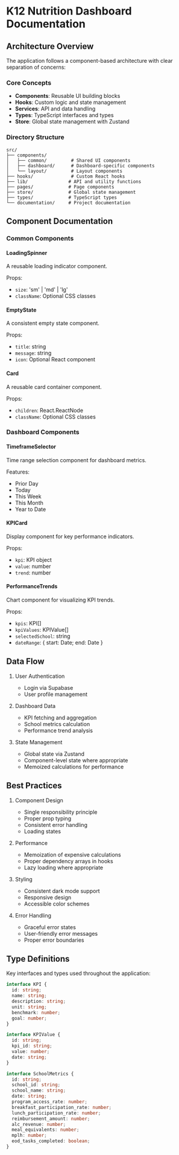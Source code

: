 # K12 Nutrition Dashboard Documentation

## Architecture Overview

The application follows a component-based architecture with clear separation of concerns:

### Core Concepts
- **Components**: Reusable UI building blocks
- **Hooks**: Custom logic and state management
- **Services**: API and data handling
- **Types**: TypeScript interfaces and types
- **Store**: Global state management with Zustand

### Directory Structure
```
src/
├── components/
│   ├── common/         # Shared UI components
│   ├── dashboard/      # Dashboard-specific components
│   └── layout/         # Layout components
├── hooks/              # Custom React hooks
├── lib/               # API and utility functions
├── pages/             # Page components
├── store/             # Global state management
├── types/             # TypeScript types
└── documentation/     # Project documentation
```

## Component Documentation

### Common Components

#### LoadingSpinner
A reusable loading indicator component.

Props:
- `size`: 'sm' | 'md' | 'lg'
- `className`: Optional CSS classes

#### EmptyState
A consistent empty state component.

Props:
- `title`: string
- `message`: string
- `icon`: Optional React component

#### Card
A reusable card container component.

Props:
- `children`: React.ReactNode
- `className`: Optional CSS classes

### Dashboard Components

#### TimeframeSelector
Time range selection component for dashboard metrics.

Features:
- Prior Day
- Today
- This Week
- This Month
- Year to Date

#### KPICard
Display component for key performance indicators.

Props:
- `kpi`: KPI object
- `value`: number
- `trend`: number

#### PerformanceTrends
Chart component for visualizing KPI trends.

Props:
- `kpis`: KPI[]
- `kpiValues`: KPIValue[]
- `selectedSchool`: string
- `dateRange`: { start: Date; end: Date }

## Data Flow

1. User Authentication
   - Login via Supabase
   - User profile management

2. Dashboard Data
   - KPI fetching and aggregation
   - School metrics calculation
   - Performance trend analysis

3. State Management
   - Global state via Zustand
   - Component-level state where appropriate
   - Memoized calculations for performance

## Best Practices

1. Component Design
   - Single responsibility principle
   - Proper prop typing
   - Consistent error handling
   - Loading states

2. Performance
   - Memoization of expensive calculations
   - Proper dependency arrays in hooks
   - Lazy loading where appropriate

3. Styling
   - Consistent dark mode support
   - Responsive design
   - Accessible color schemes

4. Error Handling
   - Graceful error states
   - User-friendly error messages
   - Proper error boundaries

## Type Definitions

Key interfaces and types used throughout the application:

```typescript
interface KPI {
  id: string;
  name: string;
  description: string;
  unit: string;
  benchmark: number;
  goal: number;
}

interface KPIValue {
  id: string;
  kpi_id: string;
  value: number;
  date: string;
}

interface SchoolMetrics {
  id: string;
  school_id: string;
  school_name: string;
  date: string;
  program_access_rate: number;
  breakfast_participation_rate: number;
  lunch_participation_rate: number;
  reimbursement_amount: number;
  alc_revenue: number;
  meal_equivalents: number;
  mplh: number;
  eod_tasks_completed: boolean;
}
```